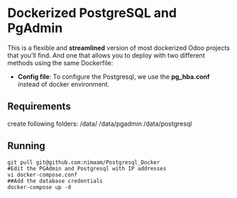 
# Dockerized PostgreSQL and PgAdmin

This is a flexible and  **streamlined**  version of most dockerized Odoo projects that you'll find. And one that allows you to deploy with two different methods using the same Dockerfile:

-  **Config file**: To configure the Postgresql, we use the **pg_hba.conf** instead of docker environment.



## Requirements
create following folders:
/data/
/data/pgadmin
/data/postgresql

## Running 

```
git pull git@github.com:nimaam/Postgresql_Docker
#Edit the PGAdmin and Postgresql with IP addresses
vi docker-compose.conf
##Add the database credentials 
docker-compose up -d
```
